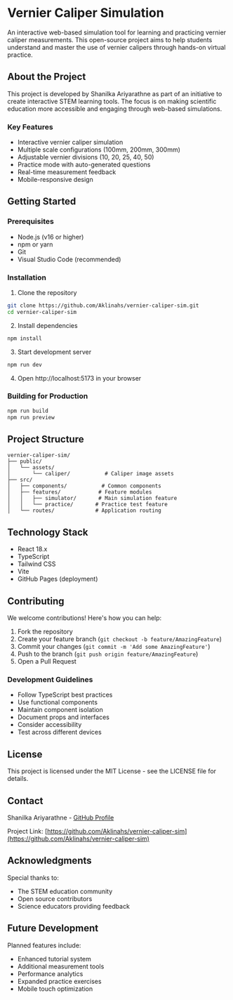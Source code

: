 # Vernier Caliper Simulation

An interactive web-based simulation tool for learning and practicing vernier caliper measurements. This open-source project aims to help students understand and master the use of vernier calipers through hands-on virtual practice.

## About the Project

This project is developed by Shanilka Ariyarathne as part of an initiative to create interactive STEM learning tools. The focus is on making scientific education more accessible and engaging through web-based simulations.

### Key Features

- Interactive vernier caliper simulation
- Multiple scale configurations (100mm, 200mm, 300mm)
- Adjustable vernier divisions (10, 20, 25, 40, 50)
- Practice mode with auto-generated questions
- Real-time measurement feedback
- Mobile-responsive design

## Getting Started

### Prerequisites

- Node.js (v16 or higher)
- npm or yarn
- Git
- Visual Studio Code (recommended)

### Installation

1. Clone the repository

```bash
git clone https://github.com/Aklinahs/vernier-caliper-sim.git
cd vernier-caliper-sim
```

2. Install dependencies

```bash
npm install
```

3. Start development server

```bash
npm run dev
```

4. Open http://localhost:5173 in your browser

### Building for Production

```bash
npm run build
npm run preview
```

## Project Structure

```
vernier-caliper-sim/
├── public/
│   └── assets/
│       └── caliper/           # Caliper image assets
├── src/
│   ├── components/           # Common components
│   ├── features/            # Feature modules
│   │   ├── simulator/       # Main simulation feature
│   │   └── practice/       # Practice test feature
│   └── routes/             # Application routing
```

## Technology Stack

- React 18.x
- TypeScript
- Tailwind CSS
- Vite
- GitHub Pages (deployment)

## Contributing

We welcome contributions! Here's how you can help:

1. Fork the repository
2. Create your feature branch (`git checkout -b feature/AmazingFeature`)
3. Commit your changes (`git commit -m 'Add some AmazingFeature'`)
4. Push to the branch (`git push origin feature/AmazingFeature`)
5. Open a Pull Request

### Development Guidelines

- Follow TypeScript best practices
- Use functional components
- Maintain component isolation
- Document props and interfaces
- Consider accessibility
- Test across different devices

## License

This project is licensed under the MIT License - see the LICENSE file for details.

## Contact

Shanilka Ariyarathne - [GitHub Profile](https://github.com/Aklinahs)

Project Link: [https://github.com/Aklinahs/vernier-caliper-sim](https://github.com/Aklinahs/vernier-caliper-sim)

## Acknowledgments

Special thanks to:

- The STEM education community
- Open source contributors
- Science educators providing feedback

## Future Development

Planned features include:

- Enhanced tutorial system
- Additional measurement tools
- Performance analytics
- Expanded practice exercises
- Mobile touch optimization
